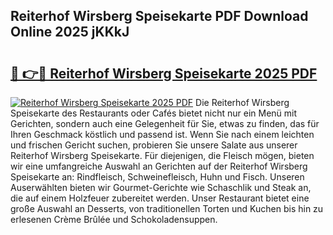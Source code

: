 ## Reiterhof Wirsberg Speisekarte PDF Download Online 2025 jKKkJ

# <h2><a href="http://gcebud5.nevu.top/?p=Reiterhof+Wirsberg+Speisekarte">🔗 👉🔴 Reiterhof Wirsberg Speisekarte 2025 PDF</a></h2>

[![Reiterhof Wirsberg Speisekarte 2025 PDF](https://i.imgur.com/dBaPXMq.png)](http://gcebud5.nevu.top/?p=Reiterhof+Wirsberg+Speisekarte)
Die Reiterhof Wirsberg Speisekarte des Restaurants oder Cafés bietet nicht nur ein Menü mit Gerichten, sondern auch eine Gelegenheit für Sie, etwas zu finden, das für Ihren Geschmack köstlich und passend ist. Wenn Sie nach einem leichten und frischen Gericht suchen, probieren Sie unsere Salate aus unserer Reiterhof Wirsberg Speisekarte. Für diejenigen, die Fleisch mögen, bieten wir eine umfangreiche Auswahl an Gerichten auf der Reiterhof Wirsberg Speisekarte an: Rindfleisch, Schweinefleisch, Huhn und Fisch. Unseren Auserwählten bieten wir Gourmet-Gerichte wie Schaschlik und Steak an, die auf einem Holzfeuer zubereitet werden. Unser Restaurant bietet eine große Auswahl an Desserts, von traditionellen Torten und Kuchen bis hin zu erlesenen Crème Brûlée und Schokoladensuppen.

